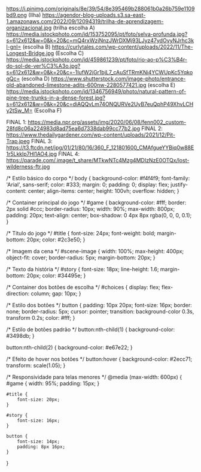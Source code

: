 https://i.pinimg.com/originals/8e/39/54/8e395469b288061b0a26b759e1109bd9.png (Ilha)
https://agendor-blog-uploads.s3.sa-east-1.amazonaws.com/2022/09/12094319/trilha-de-aprendizagem-organizacional.jpg (trilha escolha A)
https://media.istockphoto.com/id/153752095/pt/foto/selva-profunda.jpg?s=612x612&w=0&k=20&c=mQ4rxWzjNnzJWrDXMj93LJyz47ydOvyNJrhc3kl-gnI= (escolha B)
https://curlytales.com/wp-content/uploads/2022/11/The-Longest-Bridge.jpg (Escolha C)
https://media.istockphoto.com/id/459861239/pt/foto/rio-ao-p%C3%B4r-do-sol-de-ver%C3%A3o.jpg?s=612x612&w=0&k=20&c=-1IufW2jGr1bjL7_cAuSfTRmKNi4YCWUpKc5YqkogQc= (escolha D)
https://www.shutterstock.com/image-photo/entrance-old-abandoned-limestone-adits-600nw-2280577421.jpg (escolha E)
https://media.istockphoto.com/id/1346756949/photo/natural-pattern-of-pine-tree-trunks-in-a-dense-forest.jpg?s=612x612&w=0&k=20&c=diAQQvLm74ONQURVe2UyB7euQphP49XhvLCHy2tSw_M= (Escolha F)

FINAL 1: https://media.npr.org/assets/img/2020/06/08/fenn002_custom-28fd8c06a224983d8ad75ea6d7338dab99cc77b2.jpg
FINAL 2: https://www.thedailygardener.com/wp-content/uploads/2021/12/Pit-Trap.jpeg
FINAL 3: https://t3.ftcdn.net/jpg/01/21/80/16/360_F_121801600_CMAfgueYYBiq0w88E1r5Lkklp7Hl1AO4.jpg
FINAL 4: https://parade.com/.image/t_share/MTkwNTc4Mzg4MDIzNzE0OTQx/lost-wilderness-ftr.jpg

/* Estilo básico do corpo */
body {
    background-color: #f4f4f9;
    font-family: 'Arial', sans-serif;
    color: #333;
    margin: 0;
    padding: 0;
    display: flex;
    justify-content: center;
    align-items: center;
    height: 100vh;
    overflow: hidden;
}

/* Container principal do jogo */
#game {
    background-color: #fff;
    border: 2px solid #ccc;
    border-radius: 10px;
    width: 90%;
    max-width: 800px;
    padding: 20px;
    text-align: center;
    box-shadow: 0 4px 8px rgba(0, 0, 0, 0.1);
}

/* Título do jogo */
#title {
    font-size: 24px;
    font-weight: bold;
    margin-bottom: 20px;
    color: #2c3e50;
}

/* Imagem da cena */
#scene-image {
    width: 100%;
    max-height: 400px;
    object-fit: cover;
    border-radius: 5px;
    margin-bottom: 20px;
}

/* Texto da história */
#story {
    font-size: 18px;
    line-height: 1.6;
    margin-bottom: 20px;
    color: #34495e;
}

/* Container dos botões de escolha */
#choices {
    display: flex;
    flex-direction: column;
    gap: 10px;
}

/* Estilo dos botões */
button {
    padding: 10px 20px;
    font-size: 16px;
    border: none;
    border-radius: 5px;
    cursor: pointer;
    transition: background-color 0.3s, transform 0.2s;
    color: #fff;
}

/* Estilo de botões padrão */
button:nth-child(1) {
    background-color: #3498db;
}

button:nth-child(2) {
    background-color: #e67e22;
}

/* Efeito de hover nos botões */
button:hover {
    background-color: #2ecc71;
    transform: scale(1.05);
}

/* Responsividade para telas menores */
@media (max-width: 600px) {
    #game {
        width: 95%;
        padding: 15px;
    }

    #title {
        font-size: 20px;
    }

    #story {
        font-size: 16px;
    }

    button {
        font-size: 14px;
        padding: 8px 16px;
    }
}
